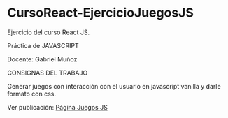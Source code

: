# CursoReact-EjercicioJuegosJS

Ejercicio del curso React JS.

Práctica de JAVASCRIPT

Docente: Gabriel Muñoz

CONSIGNAS DEL TRABAJO

Generar juegos con interacción con el usuario en javascript vanilla y darle formato con css.

Ver publicación: <a href="https://nickochamorro.github.io/EjercicioJuegosJS/" Target="_blank">Página Juegos JS</a>
